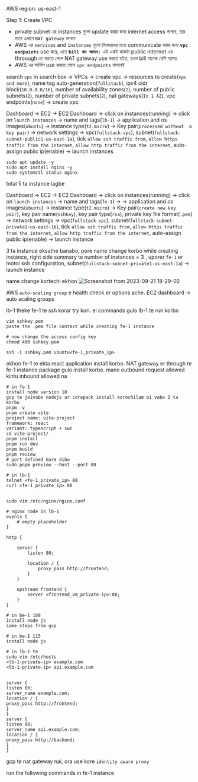 AWS region: us-east-1

Step 1: Create VPC

- private subnet এর instances গুলো update করার জন্য internet access লাগবে, তার মানে এখানে `NAT gateway` লাগবে
- AWS এর `services` and `instances` গুলো নিজেরদের মধ্যে communicate করার জন্য **`vpc endpoints`** use করে, এতে **`bill কম আসবে`**। এই একই কাজটা public internet এর throough তে
  করতে গেলে NAT gateway use করতে হইত, তখন bill অনেক বেশি আসত
- AWS এর সার্ভিস use করতে গেলে `vpc endpoints` লাগবেই


search `vpc` in search box -> VPCs -> create vpc -> resources to create(`vpc and more`), name tag auto-generation(`fullstack`), ipv4 cidr block(`10.0.0.0/16`), 
number of availability zones(`2`), number of public subnets(`2`), number of private subnets(`2`), nat gateways(`In 1 AZ`), vpc endpoints(`none`) -> create vpc



Dashboard -> EC2 -> EC2 Dashboard -> click on instances(running) -> click on `launch instances` -> name and tags(`lb-1`) -> application and os images(`ubuntu`)
-> instance type(`t2.micro`) -> Key pair(`processed without  a key pair`) -> network settings -> vpc(`fullstack-vpc`), subnet(`fullstack-subnet-public1-us-east-1a`), tick `allow ssh traffic from`, `allow https traffic from the internet`, `allow http traffic from the internet`, auto-assign public ip(enable) -> launch instances

```
sudo apt update -y
sudo apt install nginx -y
sudo systemctl status nginx  
```

total 5 ta instance lagbe

Dashboard -> EC2 -> EC2 Dashboard -> click on instances(running) -> click on `launch instances` -> name and tags(`fe-1`) -> -> application and os images(`ubuntu`)
-> instance type(`t2.micro`) -> Key pair(`create new key pair`), key pair name(`sshkey`), key pair type(`rsa`), private key file format(`.pem`) -> network settings -> vpc(`fullstack-vpc`), subnet(`fullstack-subnet-private2-us-east-1b`), tick `allow ssh traffic from`, `allow https traffic from the internet`, `allow http traffic from the internet`, auto-assign public ip(enable) -> launch instance

3 ta instance eksathe banabo, pore name change korbo
while creating instance, right side summary te number of instances = 3
, uporer `fe-1` er motoi sob configuration, subnet(`fullstack-subnet-private1-us-east-1a`) -> launch instance

name change kortechi ekhon
![Screenshot from 2023-09-21 18-29-02](https://github.com/Mohsem35/DevOps/assets/58659448/fff57cb5-2ccb-4349-8027-86fc34ffc6c1)

AWS `auto-scaling group` e health check er options ache. EC2 dashboard -> auto scaling groups

lb-1 theke fe-1 te ssh korar try kori. ei commands gulo lb-1 te run korbo

```
vim sshkey.pem
paste the .pem file context while creating fe-1 instance

# now change the access config key
chmod 400 sshkey.pem

ssh -i sshkey.pem ubuntu<fe-1_private_ip>
```

ekhon fe-1 te ekta react application install korbo. NAT gateway er through te fe-1 instance package gulo install korbe. mane outbound request allowed kintu inbound allowed na

```
# in fe-1
install node version 18
gcp te jeivabe nodejs ar corepack install korechilam oi vabe 2 ta korbo
pnpm -v
pnpm create vite
project name: vite-project
framework: react
variant: typescript + swc
cd vite-project/
pnpm install
pnpm run dev
pnpm build
pnpm review
# port defined kore dibo
sudo pnpm preview --host --port 80
```

```
# in lb-1
telnet <fe-1_private_ip> 80
curl <fe-1_private_ip> 80


sudo vim /etc/nginx/nginx.conf

# nginx code in lb-1
events {
    # empty placeholder
}

http {

    server {
        listen 80;

        location / {
            proxy_pass http://frontend;
        }
    }

    upstream frontend {
        server <frontend_vm_private-ip>:80;
    }
}
```



```
# in be-1 168
install node js
same steps from gcp
```


```
# in be-1 115
install node js
```

```
# in lb-1 te
sudo vim /etc/hosts
<lb-1-private-ip> example.com
<lb-1-private-ip> api.example.com


```


```
server {
listen 80;
server_name example.com;
location / {
proxy_pass http://frontend;
}
}
server {
listen 80;
server_name api.example.com;
location / {
proxy_pass http://backend;
}
}
```

gcp te nat gateway nai, ora use kore `identity aware proxy`


run the following commands in fe-1 instance

